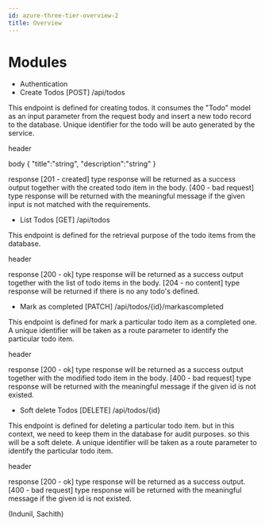 ```yaml
---
id: azure-three-tier-overview-2
title: Overview
---
```


# Modules

- Authentication
- Create Todos
[POST]
/api/todos

This endpoint is defined for creating todos. it consumes the "Todo" model as an input parameter from the request body and insert a new todo record to the database. Unique identifier for the todo will be auto generated by the service.

header

body
{
    "title":"string",
    "description":"string"
}

response
[201 - created] type response will be returned as a success output together with the created todo item in the body.
[400 - bad request] type response will be returned with the meaningful message if the given input is not matched with the requirements.

- List Todos
[GET]
/api/todos

This endpoint is defined for the retrieval purpose of the todo items from the database.

header

response
[200 - ok] type response will be returned as a success output together with the list of todo items in the body.
[204 - no content] type response will be returned if there is no any todo's defined.

- Mark as completed
[PATCH]
/api/todos/{id}/markascompleted

This endpoint is defined for mark a particular todo item as a completed one. A unique identifier will be taken as a route parameter to identify the particular todo item.

header

response
[200 - ok] type response will be returned as a success output together with the modified todo item in the body.
[400 - bad request] type response will be returned with the meaningful message if the given id is not existed.

- Soft delete Todos
[DELETE]
/api/todos/{id}

This endpoint is defined for deleting a particular todo item. but in this context, we need to keep them in the database for audit purposes. so this will be a soft delete.
A unique identifier will be taken as a route parameter to identify the particular todo item.

header

response
[200 - ok] type response will be returned as a success output.
[400 - bad request] type response will be returned with the meaningful message if the given id is not existed.

(Indunil, Sachith)